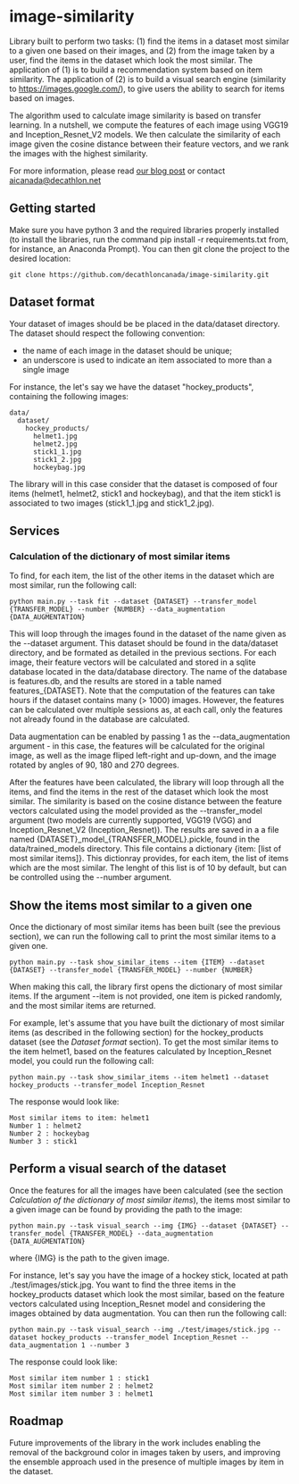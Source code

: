 # image-similarity
Library built to perform two tasks: (1) find the items in a dataset most similar to a given one based on their images, and (2) from the image taken by a user, find the items in the dataset which look the most similar. The application of (1) is to build a recommendation system based on item similarity. The application of (2) is to build a visual search engine (similarity to https://images.google.com/), to give users the ability to search for items based on images.

The algorithm used to calculate image similarity is based on transfer learning. In a nutshell, we compute the features of each image using VGG19 and Inception_Resnet_V2 models. We then calculate the similarity of each image given the cosine distance between their feature vectors, and we rank the images with the highest similarity.

For more information, please read [our blog post](https://medium.com/decathlondevelopers/building-a-visual-search-algorithm-in-a-few-steps-using-transfer-learning-ea00cb9fe49c) or contact aicanada@decathlon.net

## Getting started
Make sure you have python 3 and the required libraries properly installed (to install the libraries, run the command pip install -r requirements.txt from, for instance, an Anaconda Prompt). You can then git clone the project to the desired location:
```
git clone https://github.com/decathloncanada/image-similarity.git
```

## Dataset format
Your dataset of images should be be placed in the data/dataset directory. The dataset should respect the following convention:
- the name of each image in the dataset should be unique;
- an underscore is used to indicate an item associated to more than a single image

For instance, the let's say we have the dataset "hockey_products", containing the following images:
```
data/
  dataset/
    hockey_products/
      helmet1.jpg
      helmet2.jpg
      stick1_1.jpg
      stick1_2.jpg
      hockeybag.jpg
```
The library will in this case consider that the dataset is composed of four items (helmet1, helmet2, stick1 and hockeybag), and that the item stick1 is associated to two images (stick1_1.jpg and stick1_2.jpg).


## Services
### Calculation of the dictionary of most similar items 
To find, for each item, the list of the other items in the dataset which are most similar, run the following call:
```
python main.py --task fit --dataset {DATASET} --transfer_model {TRANSFER_MODEL} --number {NUMBER} --data_augmentation {DATA_AUGMENTATION}
```
This will loop through the images found in the dataset of the name given as the --dataset argument. This dataset should be found in the data/dataset directory, and be formated as detailed in the previous sections. For each image, their feature vectors will be calculated and stored in a sqlite database located in the data/database directory. The name of the database is features.db, and the results are stored in a table named features_{DATASET}. Note that the computation of the features can take hours if the dataset contains many (> 1000) images. However, the features can be calculated over multiple sessions as, at each call, only the features not already found in the database are calculated.

Data augmentation can be enabled by passing 1 as the --data_augmentation argument - in this case, the features will be calculated for the original image, as well as the image fliped left-right and up-down, and the image rotated by angles of 90, 180 and 270 degrees. 

After the features have been calculated, the library will loop through all the items, and find the items in the rest of the dataset which look the most similar. The similarity is based on the cosine distance between the feature vectors calculated using the model provided as the --transfer_model argument (two models are currently supported, VGG19 (VGG) and Inception_Resnet_V2 (Inception_Resnet)). The results are saved in a a file named {DATASET}\_model_\{TRANSFER_MODEL}.pickle, found in the data/trained_models directory. This file contains a dictionary {item: [list of most similar items]}. This dictionray provides, for each item, the list of items which are the most similar. The lenght of this list is of 10 by default, but can be controlled using the --number argument.

## Show the items most similar to a given one
Once the dictionary of most similar items has been built (see the previous section), we can run the following call to print the most similar items to a given one.
```
python main.py --task show_similar_items --item {ITEM} --dataset {DATASET} --transfer_model {TRANSFER_MODEL} --number {NUMBER}
```
When making this call, the library first opens the dictionary of most similar items. If the argument --item is not provided, one item is picked randomly, and the most similar items are returned. 

For example, let's assume that you have built the dictionary of most similar items (as described in the following section) for the hockey_products dataset (see the *Dataset format* section). To get the most similar items to the item helmet1, based on the features calculated by Inception_Resnet model, you could run the following call:
```
python main.py --task show_similar_items --item helmet1 --dataset hockey_products --transfer_model Inception_Resnet
```
The response would look like:
```
Most similar items to item: helmet1
Number 1 : helmet2
Number 2 : hockeybag
Number 3 : stick1
```


## Perform a visual search of the dataset
Once the features for all the images have been calculated (see the section *Calculation of the dictionary of most similar items*), the items most similar to a given image can be found by providing the path to the image:
```
python main.py --task visual_search --img {IMG} --dataset {DATASET} --transfer_model {TRANSFER_MODEL} --data_augmentation {DATA_AUGMENTATION}
```
where {IMG} is the path to the given image.

For instance, let's say you have the image of a hockey stick, located at path ./test/images/stick.jpg. You want to find the three items in the hockey_products dataset which look the most similar, based on the feature vectors calculated using Inception_Resnet model and considering the images obtained by data augmentation. You can then run the following call:
```
python main.py --task visual_search --img ./test/images/stick.jpg --dataset hockey_products --transfer_model Inception_Resnet --data_augmentation 1 --number 3
```
The response could look like:
```
Most similar item number 1 : stick1
Most similar item number 2 : helmet2
Most similar item number 3 : helmet1
```

## Roadmap
Future improvements of the library in the work includes enabling the removal of the background color in images taken by users, and improving the ensemble approach used in the presence of multiple images by item in the dataset.
